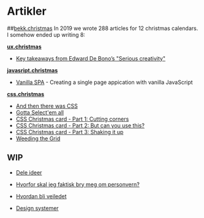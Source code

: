 # Artikler

##[bekk.christmas](https://bekk.christmas/)
In 2019 we wrote 288 articles for 12 christmas calendars. I somehow ended up writing 8:

**[ux.christmas](https://ux.christmas/)**
- [Key takeaways from Edward De Bono’s "Serious creativity"](https://ux.christmas/2019/2)

**[javasript.christmas](https://javascript.christmas/)**
- [Vanilla SPA](https://javascript.christmas/2019/12) - Creating a single page appication with vanilla JavaScript

**[css.christmas](https://css.christmas/)**
- [And then there was CSS](https://css.christmas/2019/1)
- [Gotta Select'em all](https://css.christmas/2019/5)
- [CSS Christmas card - Part 1: Cutting corners](https://css.christmas/2019/12)
- [CSS Christmas card - Part 2: But can you use this?](https://css.christmas/2019/13)
- [CSS Christmas card - Part 3: Shaking it up](https://css.christmas/2019/14)
- [Weeding the Grid](https://css.christmas/2019/18)





## WIP

- [Dele ideer](/artikler/sharing_ideas)
- [Hvorfor skal jeg faktisk bry meg om personvern?](/artikler/privacy_why_care)
- [Hvordan bli veiledet](/artikler/hvordan-bli-veiledet)

- [Design systemer](/artikler/design-systemer)


